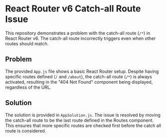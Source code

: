 # React Router v6 Catch-all Route Issue

This repository demonstrates a problem with the catch-all route (`/*`) in React Router v6.  The catch-all route incorrectly triggers even when other routes should match.

## Problem
The provided `App.js` file shows a basic React Router setup.  Despite having specific routes defined (`/` and `/about`), the catch-all route (`/*`) is always activated, resulting in the "404 Not Found" component being displayed, regardless of the URL.

## Solution
The solution is provided in `AppSolution.js`.  The issue is resolved by moving the catch-all route to be the last route defined in the Routes component.  This ensures that more specific routes are checked first before the catch all route is considered.